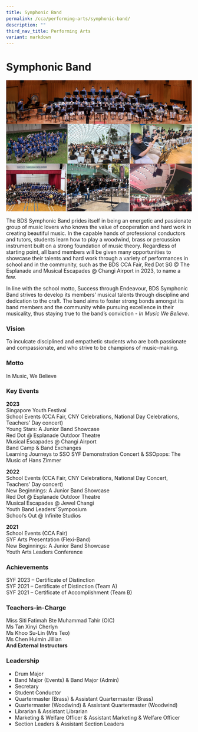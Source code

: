 ```yaml
---
title: Symphonic Band
permalink: /cca/performing-arts/symphonic-band/
description: ""
third_nav_title: Performing Arts
variant: markdown
---
```

Symphonic Band
==============

![Symphonic Band](/images/CCA/Symphonic%20Band/Symphonic_Band.png)

The BDS Symphonic Band prides itself in being an energetic and passionate group of music lovers who knows the value of cooperation and hard work in creating beautiful music. In the capable hands of professional conductors and tutors, students learn how to play a woodwind, brass or percussion instrument built on a strong foundation of music theory. Regardless of starting point, all band members will be given many opportunities to showcase their talents and hard work through a variety of performances in school and in the community, such as the BDS CCA Fair, Red Dot SG @ The Esplanade and Musical Escapades @ Changi Airport in 2023, to name a few.

In line with the school motto, Success through Endeavour, BDS Symphonic Band strives to develop its members’ musical talents through discipline and dedication to the craft. The band aims to foster strong bonds amongst its band members and the community while pursuing excellence in their musicality, thus staying true to the band’s conviction - <i>In Music We Believe</i>.

### Vision

To inculcate disciplined and empathetic students who are both passionate and compassionate, and who strive to be champions of music-making. 

### Motto

In Music, We Believe

### Key Events

<b>2023</b>
<br>Singapore Youth Festival
<br>School Events (CCA Fair, CNY Celebrations, National Day Celebrations, Teachers’ Day concert)
<br>Young Stars: A Junior Band Showcase
<br>Red Dot @ Esplanade Outdoor Theatre
<br>Musical Escapades @ Changi Airport
<br>Band Camp &amp; Band Exchanges
<br>Learning Journeys to SSO SYF Demonstration Concert &amp; SSOpops: The Music of Hans Zimmer 


<b>2022</b>  
School Events (CCA Fair, CNY Celebrations, National Day Concert, Teachers’ Day concert)  
New Beginnings: A Junior Band Showcase  
Red Dot @ Esplanade Outdoor Theatre  
Musical Escapades @ Jewel Changi  
Youth Band Leaders’ Symposium  
School’s Out @ Infinite Studios

<b>2021</b>  
School Events (CCA Fair)  
SYF Arts Presentation (Flexi-Band)  
New Beginnings: A Junior Band Showcase  
Youth Arts Leaders Conference  

### Achievements

SYF 2023 – Certificate of Distinction
<br>SYF 2021 – Certificate of Distinction (Team A)
<br>SYF 2021 – Certificate of Accomplishment (Team B)


### Teachers-in-Charge

Miss Siti Fatimah Bte Muhammad Tahir (OIC)<br>
Ms Tan Xinyi Cherlyn<br> 
Ms Khoo Su-Lin (Mrs Teo)<br>
Ms Chen Huimin Jillian
<br><b>And External Instructors</b>

### Leadership 

* Drum Major
* Band Major (Events) &amp; Band Major (Admin)
* Secretary
* Student Conductor
* Quartermaster (Brass) &amp; Assistant Quartermaster (Brass)
* Quartermaster (Woodwind) &amp; Assistant Quartermaster (Woodwind)
* Librarian &amp; Assistant Librarian
* Marketing &amp; Welfare Officer &amp; Assistant Marketing &amp; Welfare Officer
* Section Leaders &amp; Assistant Section Leaders